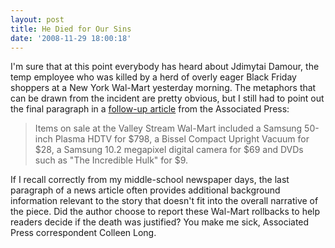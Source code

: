 ```yaml
---
layout: post
title: He Died for Our Sins
date: '2008-11-29 18:00:18'
---
```



I'm sure that at this point everybody has heard about Jdimytai Damour, the temp employee who was killed by a herd of overly eager Black Friday shoppers at a New York Wal-Mart yesterday morning. The metaphors that can be drawn from the incident are pretty obvious, but I still had to point out the final paragraph in a [follow-up article](http://apnews.myway.com/article/20081129/D94OJ4NG0.html) from the Associated Press:

> Items on sale at the Valley Stream Wal-Mart included a Samsung 50-inch Plasma HDTV for $798, a Bissel Compact Upright Vacuum for $28, a Samsung 10.2 megapixel digital camera for $69 and DVDs such as "The Incredible Hulk" for $9.

If I recall correctly from my middle-school newspaper days, the last paragraph of a news article often provides additional background information relevant to the story that doesn't fit into the overall narrative of the piece. Did the author choose to report these Wal-Mart rollbacks to help readers decide if the death was justified? You make me sick, Associated Press correspondent Colleen Long.


